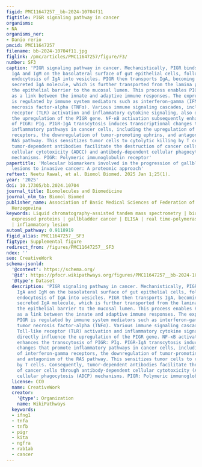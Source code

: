 ```yaml
---
figid: PMC11647257__bb-2024-10704f11
figtitle: PIGR signaling pathway in cancer
organisms:
- NA
organisms_ner:
- Danio rerio
pmcid: PMC11647257
filename: bb-2024-10704f11.jpg
figlink: /pmc/articles/PMC11647257/figure/F3/
number: SF3
caption: 'PIGR signaling pathway in cancer. Mechanistically, PIGR binds to dimerized
  IgA and IgM on the basolateral surface of gut epithelial cells, followed by the
  endocytosis of IgA into vesicles. PIGR then transports IgA, becoming part of the
  secreted IgA molecule, which is further transported from the lamina propria across
  the epithelial barrier to the mucosal lumen. This process enables PIGR to serve
  as a link between the innate and adaptive immune responses. The expression of PIGR
  is regulated by immune system mediators such as interferon-gamma (IFNγ) and tumor
  necrosis factor-alpha (TNFα). Various immune signaling cascades, including Toll-like
  receptor (TLR) activation and inflammatory cytokine signaling, also directly influence
  the upregulation of the PIGR gene. NF-κB activation subsequently enhances the transcytosis
  of PIGR: PIg. PIGR-IgA transcytosis induces transcriptional changes that promote
  inflammatory pathways in cancer cells, including the upregulation of interferon-gamma
  receptors, the downregulation of tumor-promoting ephrins, and antagonism of the
  RAS pathway. This sensitizes tumor cells to cytolytic killing by T cells. Consequently,
  tumor-dependent antibodies facilitate the destruction of cancer cells through antibody-dependent
  cellular cytotoxicity (ADCC) and antibody-dependent cellular phagocytosis (ADCP)
  mechanisms. PIGR: Polymeric immunoglobulin receptor'
papertitle: 'Molecular biomarkers involved in the progression of gallbladder inflammatory
  lesions to invasive cancer: A proteomic approach'
reftext: Neetu Rawal, et al. Biomol Biomed. 2025 Jan 1;25(1).
year: '2025'
doi: 10.17305/bb.2024.10704
journal_title: Biomolecules and Biomedicine
journal_nlm_ta: Biomol Biomed
publisher_name: Association of Basic Medical Sciences of Federation of Bosnia and
  Herzegovina
keywords: Liquid chromatography-assisted tandem mass spectrometry | biomarker | differentially
  expressed proteins | gallbladder cancer | ELISA | real time-polymerase chain reaction
  | inflammatory lesion
automl_pathway: 0.9118919
figid_alias: PMC11647257__SF3
figtype: Supplemental figure
redirect_from: /figures/PMC11647257__SF3
ndex: ''
seo: CreativeWork
schema-jsonld:
  '@context': https://schema.org/
  '@id': https://pfocr.wikipathways.org/figures/PMC11647257__bb-2024-10704f11.html
  '@type': Dataset
  description: 'PIGR signaling pathway in cancer. Mechanistically, PIGR binds to dimerized
    IgA and IgM on the basolateral surface of gut epithelial cells, followed by the
    endocytosis of IgA into vesicles. PIGR then transports IgA, becoming part of the
    secreted IgA molecule, which is further transported from the lamina propria across
    the epithelial barrier to the mucosal lumen. This process enables PIGR to serve
    as a link between the innate and adaptive immune responses. The expression of
    PIGR is regulated by immune system mediators such as interferon-gamma (IFNγ) and
    tumor necrosis factor-alpha (TNFα). Various immune signaling cascades, including
    Toll-like receptor (TLR) activation and inflammatory cytokine signaling, also
    directly influence the upregulation of the PIGR gene. NF-κB activation subsequently
    enhances the transcytosis of PIGR: PIg. PIGR-IgA transcytosis induces transcriptional
    changes that promote inflammatory pathways in cancer cells, including the upregulation
    of interferon-gamma receptors, the downregulation of tumor-promoting ephrins,
    and antagonism of the RAS pathway. This sensitizes tumor cells to cytolytic killing
    by T cells. Consequently, tumor-dependent antibodies facilitate the destruction
    of cancer cells through antibody-dependent cellular cytotoxicity (ADCC) and antibody-dependent
    cellular phagocytosis (ADCP) mechanisms. PIGR: Polymeric immunoglobulin receptor'
  license: CC0
  name: CreativeWork
  creator:
    '@type': Organization
    name: WikiPathways
  keywords:
  - ifng1
  - tnfa
  - tnfb
  - pigr
  - kita
  - ngfra
  - rab1ab
  - cancer
---
```

